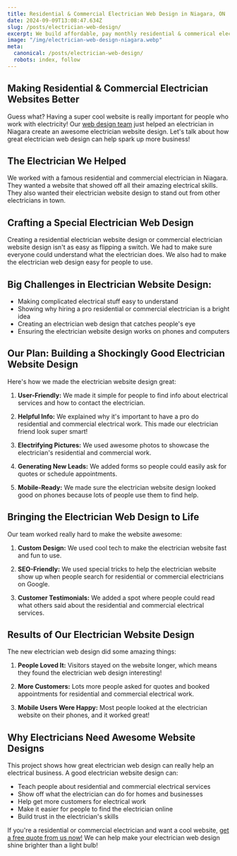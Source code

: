 ```yaml
---
title: Residential & Commercial Electrician Web Design in Niagara, ON
date: 2024-09-09T13:08:47.634Z
slug: /posts/electrician-web-design/
excerpt: We build affordable, pay monthly residential & commerical electrician home web designs. Get a free quote now!
image: "/img/electrician-web-design-niagara.webp"
meta:
  canonical: /posts/electrician-web-design/
  robots: index, follow
---
```


## Making Residential & Commercial Electrician Websites Better

Guess what? Having a super cool website is really important for people who work with electricity! Our [web design team](/) just helped an electrician in Niagara create an awesome electrician website design. Let's talk about how great electrician web design can help spark up more business!

## The Electrician We Helped

We worked with a famous residential and commercial electrician in Niagara. They wanted a website that showed off all their amazing electrical skills. They also wanted their electrician website design to stand out from other electricians in town.

## Crafting a Special Electrician Web Design

Creating a residential electrician website design or commercial electrician website design isn't as easy as flipping a switch. We had to make sure everyone could understand what the electrician does. We also had to make the electrician web design easy for people to use.

## Big Challenges in Electrician Website Design:

- Making complicated electrical stuff easy to understand
- Showing why hiring a pro residential or commercial electrician is a bright idea
- Creating an electrician web design that catches people's eye
- Ensuring the electrician website design works on phones and computers

## Our Plan: Building a Shockingly Good Electrician Website Design

Here's how we made the electrician website design great:

1. **User-Friendly:** We made it simple for people to find info about electrical services and how to contact the electrician.

2. **Helpful Info:** We explained why it's important to have a pro do residential and commercial electrical work. This made our electrician friend look super smart!

3. **Electrifying Pictures:** We used awesome photos to showcase the electrician's residential and commercial work.

4. **Generating New Leads:** We added forms so people could easily ask for quotes or schedule appointments.

5. **Mobile-Ready:** We made sure the electrician website design looked good on phones because lots of people use them to find help.

## Bringing the Electrician Web Design to Life

Our team worked really hard to make the website awesome:

1. **Custom Design:** We used cool tech to make the electrician website fast and fun to use.

2. **SEO-Friendly:** We used special tricks to help the electrician website show up when people search for residential or commercial electricians on Google.

3. **Customer Testimonials:** We added a spot where people could read what others said about the residential and commercial electrical services.

## Results of Our Electrician Website Design

The new electrician web design did some amazing things:

1. **People Loved It:** Visitors stayed on the website longer, which means they found the electrician web design interesting!

2. **More Customers:** Lots more people asked for quotes and booked appointments for residential and commercial electrical work.

3. **Mobile Users Were Happy:** Most people looked at the electrician website on their phones, and it worked great!

## Why Electricians Need Awesome Website Designs

This project shows how great electrician web design can really help an electrical business. A good electrician website design can:

- Teach people about residential and commercial electrical services
- Show off what the electrician can do for homes and businesses
- Help get more customers for electrical work
- Make it easier for people to find the electrician online
- Build trust in the electrician's skills

If you're a residential or commercial electrician and want a cool website, [get a free quote from us now!](/get-a-quote) We can help make your electrician web design shine brighter than a light bulb!
